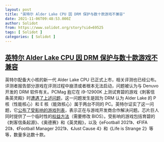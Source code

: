 ```yaml
---
layout: post
title: "英特尔 Alder Lake CPU 因 DRM 保护与数十款游戏不兼容"
date: 2021-11-06T09:48:53.000Z
author: Solidot
from: https://www.solidot.org/story?sid=69525
tags: [ Solidot ]
categories: [ Solidot ]
---
```

<!--1636192133000-->
[英特尔 Alder Lake CPU 因 DRM 保护与数十款游戏不兼容](https://www.solidot.org/story?sid=69525)
------

<div>
英特尔配备大小核的新一代 Alder Lake CPU 已正式上市，相关评测也已经公布。评测者报告部分游戏在评测过程中崩溃或者根本无法启动，问题被认为与 Denuvo 开发的 DRM 软件有关。PCMag <a href="https://www.pcmag.com/news/intel-these-50-plus-pc-games-are-incompatible-with-alder-lake-cpus-due">称</a>它在 i9-12900K 上测试育碧的游戏《刺客信条英灵殿》时<a href="https://hardware.slashdot.org/story/21/11/05/2033239/over-50-pc-games-are-incompatible-with-intels-alder-lake-cpus-due-to-drm" target="_blank">遭遇了上述问题</a>，这一问题发生是因为 DRM 认为 Alder Lake 的 P 核（性能核心）和 E 核（能效核心）属于两台不同的 PC。英特尔证实了这一问题，它<a href="https://www.intel.com/content/www/us/en/support/articles/000088261/processors.html">公布了受影响的游戏列表</a>，表示正在与游戏开发商合作解决问题。芯片巨人同时提供了一个临时性的<a href="https://www.intel.com/content/www/us/en/support/articles/000088259/processors/intel-core-processors.html">权益方法</a>（需要修改 BIOS）。受影响的游戏包括育碧的《刺客信条起源》、《奥德赛》和《英灵殿》，以及《eFootball 2021》、《FIFA 20》、《Football Manager 2021》、《Just Cause 4》和《Life is Strange 2》等等，数量多达数十款。
</div>
